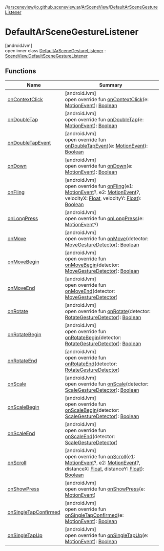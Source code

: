 //[arsceneview](../../../../index.md)/[io.github.sceneview.ar](../../index.md)/[ArSceneView](../index.md)/[DefaultArSceneGestureListener](index.md)

# DefaultArSceneGestureListener

[androidJvm]\
open inner class [DefaultArSceneGestureListener](index.md) : [SceneView.DefaultSceneGestureListener](../../../../../sceneview/sceneview/io.github.sceneview/-scene-view/-default-scene-gesture-listener/index.md)

## Functions

| Name | Summary |
|---|---|
| [onContextClick](index.md#452996250%2FFunctions%2F-58641720) | [androidJvm]<br>open override fun [onContextClick](index.md#452996250%2FFunctions%2F-58641720)(e: [MotionEvent](https://developer.android.com/reference/kotlin/android/view/MotionEvent.html)): [Boolean](https://kotlinlang.org/api/latest/jvm/stdlib/kotlin/-boolean/index.html) |
| [onDoubleTap](index.md#-299784671%2FFunctions%2F-58641720) | [androidJvm]<br>open override fun [onDoubleTap](index.md#-299784671%2FFunctions%2F-58641720)(e: [MotionEvent](https://developer.android.com/reference/kotlin/android/view/MotionEvent.html)): [Boolean](https://kotlinlang.org/api/latest/jvm/stdlib/kotlin/-boolean/index.html) |
| [onDoubleTapEvent](index.md#893659627%2FFunctions%2F-58641720) | [androidJvm]<br>open override fun [onDoubleTapEvent](index.md#893659627%2FFunctions%2F-58641720)(e: [MotionEvent](https://developer.android.com/reference/kotlin/android/view/MotionEvent.html)): [Boolean](https://kotlinlang.org/api/latest/jvm/stdlib/kotlin/-boolean/index.html) |
| [onDown](index.md#-1778191311%2FFunctions%2F-58641720) | [androidJvm]<br>open override fun [onDown](index.md#-1778191311%2FFunctions%2F-58641720)(e: [MotionEvent](https://developer.android.com/reference/kotlin/android/view/MotionEvent.html)): [Boolean](https://kotlinlang.org/api/latest/jvm/stdlib/kotlin/-boolean/index.html) |
| [onFling](index.md#1656771754%2FFunctions%2F-58641720) | [androidJvm]<br>open override fun [onFling](index.md#1656771754%2FFunctions%2F-58641720)(e1: [MotionEvent](https://developer.android.com/reference/kotlin/android/view/MotionEvent.html)?, e2: [MotionEvent](https://developer.android.com/reference/kotlin/android/view/MotionEvent.html)?, velocityX: [Float](https://kotlinlang.org/api/latest/jvm/stdlib/kotlin/-float/index.html), velocityY: [Float](https://kotlinlang.org/api/latest/jvm/stdlib/kotlin/-float/index.html)): [Boolean](https://kotlinlang.org/api/latest/jvm/stdlib/kotlin/-boolean/index.html) |
| [onLongPress](index.md#-885255497%2FFunctions%2F-58641720) | [androidJvm]<br>open override fun [onLongPress](index.md#-885255497%2FFunctions%2F-58641720)(e: [MotionEvent](https://developer.android.com/reference/kotlin/android/view/MotionEvent.html)?) |
| [onMove](index.md#-308285500%2FFunctions%2F-58641720) | [androidJvm]<br>open override fun [onMove](index.md#-308285500%2FFunctions%2F-58641720)(detector: [MoveGestureDetector](../../../../../sceneview/sceneview/io.github.sceneview.interaction/-move-gesture-detector/index.md)): [Boolean](https://kotlinlang.org/api/latest/jvm/stdlib/kotlin/-boolean/index.html) |
| [onMoveBegin](index.md#888465259%2FFunctions%2F-58641720) | [androidJvm]<br>open override fun [onMoveBegin](index.md#888465259%2FFunctions%2F-58641720)(detector: [MoveGestureDetector](../../../../../sceneview/sceneview/io.github.sceneview.interaction/-move-gesture-detector/index.md)): [Boolean](https://kotlinlang.org/api/latest/jvm/stdlib/kotlin/-boolean/index.html) |
| [onMoveEnd](index.md#-1106952099%2FFunctions%2F-58641720) | [androidJvm]<br>open override fun [onMoveEnd](index.md#-1106952099%2FFunctions%2F-58641720)(detector: [MoveGestureDetector](../../../../../sceneview/sceneview/io.github.sceneview.interaction/-move-gesture-detector/index.md)) |
| [onRotate](index.md#436118936%2FFunctions%2F-58641720) | [androidJvm]<br>open override fun [onRotate](index.md#436118936%2FFunctions%2F-58641720)(detector: [RotateGestureDetector](../../../../../sceneview/sceneview/io.github.sceneview.interaction/-rotate-gesture-detector/index.md)): [Boolean](https://kotlinlang.org/api/latest/jvm/stdlib/kotlin/-boolean/index.html) |
| [onRotateBegin](index.md#-633672277%2FFunctions%2F-58641720) | [androidJvm]<br>open override fun [onRotateBegin](index.md#-633672277%2FFunctions%2F-58641720)(detector: [RotateGestureDetector](../../../../../sceneview/sceneview/io.github.sceneview.interaction/-rotate-gesture-detector/index.md)): [Boolean](https://kotlinlang.org/api/latest/jvm/stdlib/kotlin/-boolean/index.html) |
| [onRotateEnd](index.md#1639049117%2FFunctions%2F-58641720) | [androidJvm]<br>open override fun [onRotateEnd](index.md#1639049117%2FFunctions%2F-58641720)(detector: [RotateGestureDetector](../../../../../sceneview/sceneview/io.github.sceneview.interaction/-rotate-gesture-detector/index.md)) |
| [onScale](index.md#494124432%2FFunctions%2F-58641720) | [androidJvm]<br>open override fun [onScale](index.md#494124432%2FFunctions%2F-58641720)(detector: [ScaleGestureDetector](https://developer.android.com/reference/kotlin/android/view/ScaleGestureDetector.html)): [Boolean](https://kotlinlang.org/api/latest/jvm/stdlib/kotlin/-boolean/index.html) |
| [onScaleBegin](index.md#1523010277%2FFunctions%2F-58641720) | [androidJvm]<br>open override fun [onScaleBegin](index.md#1523010277%2FFunctions%2F-58641720)(detector: [ScaleGestureDetector](https://developer.android.com/reference/kotlin/android/view/ScaleGestureDetector.html)): [Boolean](https://kotlinlang.org/api/latest/jvm/stdlib/kotlin/-boolean/index.html) |
| [onScaleEnd](index.md#-338501097%2FFunctions%2F-58641720) | [androidJvm]<br>open override fun [onScaleEnd](index.md#-338501097%2FFunctions%2F-58641720)(detector: [ScaleGestureDetector](https://developer.android.com/reference/kotlin/android/view/ScaleGestureDetector.html)) |
| [onScroll](index.md#-75839813%2FFunctions%2F-58641720) | [androidJvm]<br>open override fun [onScroll](index.md#-75839813%2FFunctions%2F-58641720)(e1: [MotionEvent](https://developer.android.com/reference/kotlin/android/view/MotionEvent.html)?, e2: [MotionEvent](https://developer.android.com/reference/kotlin/android/view/MotionEvent.html)?, distanceX: [Float](https://kotlinlang.org/api/latest/jvm/stdlib/kotlin/-float/index.html), distanceY: [Float](https://kotlinlang.org/api/latest/jvm/stdlib/kotlin/-float/index.html)): [Boolean](https://kotlinlang.org/api/latest/jvm/stdlib/kotlin/-boolean/index.html) |
| [onShowPress](index.md#1992246125%2FFunctions%2F-58641720) | [androidJvm]<br>open override fun [onShowPress](index.md#1992246125%2FFunctions%2F-58641720)(e: [MotionEvent](https://developer.android.com/reference/kotlin/android/view/MotionEvent.html)) |
| [onSingleTapConfirmed](index.md#-1358253563%2FFunctions%2F-58641720) | [androidJvm]<br>open override fun [onSingleTapConfirmed](index.md#-1358253563%2FFunctions%2F-58641720)(e: [MotionEvent](https://developer.android.com/reference/kotlin/android/view/MotionEvent.html)): [Boolean](https://kotlinlang.org/api/latest/jvm/stdlib/kotlin/-boolean/index.html) |
| [onSingleTapUp](on-single-tap-up.md) | [androidJvm]<br>open override fun [onSingleTapUp](on-single-tap-up.md)(e: [MotionEvent](https://developer.android.com/reference/kotlin/android/view/MotionEvent.html)): [Boolean](https://kotlinlang.org/api/latest/jvm/stdlib/kotlin/-boolean/index.html) |
